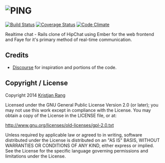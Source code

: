 ![PING](https://raw.github.com/krisrang/ping/master/app/assets/images/logo.png)
====

[![Build Status](https://travis-ci.org/krisrang/ping.png?branch=master)](https://travis-ci.org/krisrang/ping)
[![Coverage Status](https://coveralls.io/repos/krisrang/ping/badge.png)](https://coveralls.io/r/krisrang/ping)
[![Code Climate](https://codeclimate.com/github/krisrang/ping.png)](https://codeclimate.com/github/krisrang/ping)

Realtime chat - Rails clone of HipChat using Ember for the web frontend and Faye for it's primary method of real-time communication.

Credits
---
* [Discourse](http://www.discourse.org/) for inspiration and portions of the code.


Copyright / License
---

Copyright 2014 [Kristjan Rang](http://www.kristjanrang.eu)

Licensed under the GNU General Public License Version 2.0 (or later);
you may not use this work except in compliance with the License.
You may obtain a copy of the License in the LICENSE file, or at:

   http://www.gnu.org/licenses/old-licenses/gpl-2.0.txt

Unless required by applicable law or agreed to in writing, software
distributed under the License is distributed on an "AS IS" BASIS,
WITHOUT WARRANTIES OR CONDITIONS OF ANY KIND, either express or implied.
See the License for the specific language governing permissions and
limitations under the License.
